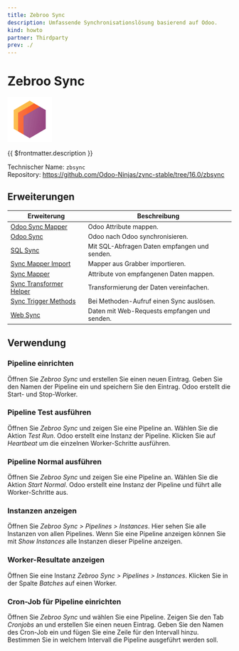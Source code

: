 ```yaml
---
title: Zebroo Sync
description: Umfassende Synchronisationslösung basierend auf Odoo.
kind: howto
partner: Thirdparty
prev: ./
---
```


# Zebroo Sync

![icons_odoo_thirdparty](attachments/icons_odoo_thirdparty.png)

{{ $frontmatter.description }}

Technischer Name: `zbsync`\
Repository: <https://github.com/Odoo-Ninjas/zync-stable/tree/16.0/zbsync>

## Erweiterungen

| Erweiterung                                               | Beschreibung                                 |
| --------------------------------------------------------- | -------------------------------------------- |
| [Odoo Sync Mapper](Odoo%20Sync%20Mapper.md)               | Odoo Attribute mappen.                       |
| [Odoo Sync](Odoo%20Sync.md)                               | Odoo nach Odoo synchronisieren.              |
| [SQL Sync](SQL%20Sync.md)                                 | Mit SQL-Abfragen Daten empfangen und senden. |
| [Sync Mapper Import](Sync%20Mapper%20Import.md)           | Mapper aus Grabber importieren.              |
| [Sync Mapper](Sync%20Mapper.md)                           | Attribute von empfangenen Daten mappen.      |
| [Sync Transformer Helper](Sync%20Transformer%20Helper.md) | Transformierung der Daten vereinfachen.      |
| [Sync Trigger Methods](Sync%20Trigger%20Methods.md)       | Bei Methoden-Aufruf einen Sync auslösen.     |
| [Web Sync](Web%20Sync.md)                                 | Daten mit Web-Requests empfangen und senden. |

## Verwendung

### Pipeline einrichten

Öffnen Sie _Zebroo Sync_ und erstellen Sie einen neuen Eintrag. Geben Sie den Namen der Pipeline ein und speichern Sie den Eintrag. Odoo erstellt die Start- und Stop-Worker.

### Pipeline Test ausführen

Öffnen Sie _Zebroo Sync_ und zeigen Sie eine Pipeline an. Wählen Sie die Aktion _Test Run_. Odoo erstellt eine Instanz der Pipeline. Klicken Sie auf _Heartbeat_ um die einzelnen Worker-Schritte ausführen.

### Pipeline Normal ausführen

Öffnen Sie _Zebroo Sync_ und zeigen Sie eine Pipeline an. Wählen Sie die Aktion _Start Normal_. Odoo erstellt eine Instanz der Pipeline und führt alle Worker-Schritte aus.

### Instanzen anzeigen

Öffnen Sie _Zebroo Sync > Pipelines > Instances_. Hier sehen Sie alle Instanzen von allen Pipelines. Wenn Sie eine Pipeline anzeigen können Sie mit _Show Instances_ alle Instanzen dieser Pipeline anzeigen.

### Worker-Resultate anzeigen

Öffnen Sie eine Instanz _Zebroo Sync > Pipelines > Instances_. Klicken Sie in der Spalte _Batches_ auf einen Worker.

### Cron-Job für Pipeline einrichten

Öffnen Sie _Zebroo Sync_ und wählen Sie eine Pipeline. Zeigen Sie den Tab _Cronjobs_ an und erstellen Sie einen neuen Eintrag. Geben Sie den Namen des Cron-Job ein und fügen Sie eine Zeile für den Intervall hinzu. Bestimmen Sie in welchem Intervall die Pipeline ausgeführt werden soll.

